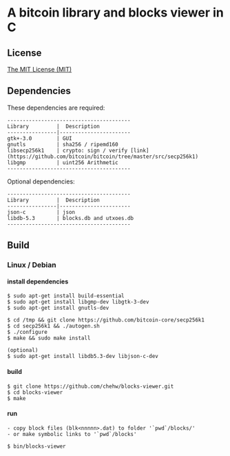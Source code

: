 A bitcoin library and blocks viewer in C
======================

License
-------
[The MIT License (MIT)](https://opensource.org/licenses/MIT)


Dependencies
-------------

These dependencies are required:

    ----------------------------------------
    Library         |  Description
    ----------------|-----------------------
    gtk+-3.0        | GUI
    gnutls          | sha256 / ripemd160
    libsecp256k1    | crypto: sign / verify [link](https://github.com/bitcoin/bitcoin/tree/master/src/secp256k1)
    libgmp          | uint256 Arithmetic
    ----------------------------------------

Optional dependencies:

    ----------------------------------------
    Library         |  Description
    ----------------|-----------------------
    json-c          | json 
    libdb-5.3       | blocks.db and utxoes.db
    ----------------------------------------


## Build

### Linux / Debian 

#### install dependencies

    $ sudo apt-get install build-essential 
    $ sudo apt-get install libgmp-dev libgtk-3-dev 
    $ sudo apt-get install gnutls-dev
    
    $ cd /tmp && git clone https://github.com/bitcoin-core/secp256k1
    $ cd secp256k1 && ./autogen.sh
    $ ./configure
    $ make && sudo make install
    
    (optional)
    $ sudo apt-get install libdb5.3-dev libjson-c-dev 

#### build

    $ git clone https://github.com/chehw/blocks-viewer.git
    $ cd blocks-viewer
    $ make

#### run
    - copy block files (blk<nnnnn>.dat) to folder '`pwd`/blocks/' 
    - or make symbolic links to '`pwd`/blocks'

    $ bin/blocks-viewer

